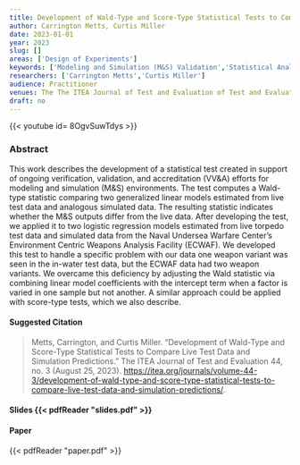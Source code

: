 ```yaml
---
title: Development of Wald-Type and Score-Type Statistical Tests to Compare Live Test Data and Simulation Predictions
author: Carrington Metts, Curtis Miller
date: 2023-01-01
year: 2023
slug: []
areas: ['Design of Experiments']
keywords: ['Modeling and Simulation (M&S) Validation','Statistical Analysis','Wald test','Weapons Analysis Facility']
researchers: ['Carrington Metts','Curtis Miller']
audience: Practitioner
venues: The The ITEA Journal of Test and Evaluation of Test and Evaluation, DATAWorks
draft: no
---
```


{{< youtube id= 8OgvSuwTdys >}}

### Abstract
This work describes the development of a statistical test created in support of ongoing verification, validation, and accreditation (VV&A) efforts for modeling and simulation (M&S) environments. The test computes a Wald-type statistic comparing two generalized linear models estimated from live test data and analogous simulated data. The resulting statistic indicates whether the M&S outputs differ from the live data. After developing the test, we applied it to two logistic regression models estimated from live torpedo test data and simulated data from the Naval Undersea Warfare Center’s Environment Centric Weapons Analysis Facility (ECWAF). We developed this test to handle a specific problem with our data  one weapon variant was seen in the in-water test data, but the ECWAF data had two weapon variants. We overcame this deficiency by adjusting the Wald statistic via combining linear model coefficients with the intercept term when a factor is varied in one sample but not another. A similar approach could be applied with score-type tests, which we also describe.

#### Suggested Citation
> Metts, Carrington, and Curtis Miller. “Development of Wald-Type and Score-Type Statistical Tests to Compare Live Test Data and Simulation Predictions.” The ITEA Journal of Test and Evaluation 44, no. 3 (August 25, 2023). https://itea.org/journals/volume-44-3/development-of-wald-type-and-score-type-statistical-tests-to-compare-live-test-data-and-simulation-predictions/.

#### Slides {{< pdfReader "slides.pdf" >}}

#### Paper 
 {{< pdfReader "paper.pdf" >}}


